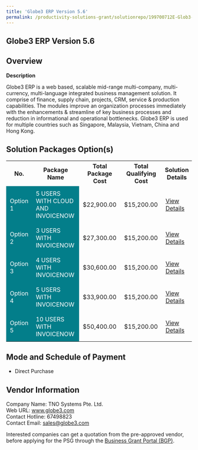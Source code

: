```yaml
---
title: 'Globe3 ERP Version 5.6'
permalink: /productivity-solutions-grant/solutionrepo/199700712E-Glob3-ERP-v-56-G
---
```


## Globe3 ERP Version 5.6

## Overview

**Description**

Globe3 ERP is a web based, scalable mid-range multi-company, multi-currency, multi-language integrated business management solution. It comprise of finance, supply chain, projects, CRM, service & production capabilities. The modules improve an organization processes immediately with the enhancements & streamline of key business processes and reduction in informational and operational bottlenecks. Globe3 ERP is used for multiple countries such as Singapore, Malaysia, Vietnam, China and Hong Kong.

## Solution Packages Option(s)

<table>
<tr>
<th><b>No.</b></th>
<th><b>Package Name</b></th>
<th><b>Total Package Cost</b></th>
<th><b>Total Qualifying Cost</b></th>
<th><b>Solution Details</b></th>
</tr>
<tr>
<td style='padding: 10px; background-color: #037E8A; color: #FFFFFF;'>Option 1</td>
<td style='padding: 10px; background-color: #037E8A; color: #FFFFFF;'>5 USERS WITH CLOUD AND INVOICENOW</td>
<td style='padding: 10px;'>$22,900.00</td>
<td style='padding: 10px;'>$15,200.00</td>
<td style='padding: 10px;'><a href='/images/psg/199700712E_20240124_30012025_Desensitised_Annex3_Part1.pdf' target='_blank'>View Details</a></td>
</tr>
<tr>
<td style='padding: 10px; background-color: #037E8A; color: #FFFFFF;'>Option 2</td>
<td style='padding: 10px; background-color: #037E8A; color: #FFFFFF;'>3 USERS WITH INVOICENOW</td>
<td style='padding: 10px;'>$27,300.00</td>
<td style='padding: 10px;'>$15,200.00</td>
<td style='padding: 10px;'><a href='/images/psg/199700712E_20240124_30012025_Desensitised_Annex3_Part2.pdf' target='_blank'>View Details</a></td>
</tr>
<tr>
<td style='padding: 10px; background-color: #037E8A; color: #FFFFFF;'>Option 3</td>
<td style='padding: 10px; background-color: #037E8A; color: #FFFFFF;'>4 USERS WITH INVOICENOW</td>
<td style='padding: 10px;'>$30,600.00</td>
<td style='padding: 10px;'>$15,200.00</td>
<td style='padding: 10px;'><a href='/images/psg/199700712E_20240124_30012025_Desensitised_Annex3_Part3.pdf' target='_blank'>View Details</a></td>
</tr>
<tr>
<td style='padding: 10px; background-color: #037E8A; color: #FFFFFF;'>Option 4</td>
<td style='padding: 10px; background-color: #037E8A; color: #FFFFFF;'>5 USERS WITH INVOICENOW</td>
<td style='padding: 10px;'>$33,900.00</td>
<td style='padding: 10px;'>$15,200.00</td>
<td style='padding: 10px;'><a href='/images/psg/199700712E_20240124_30012025_Desensitised_Annex3_Part4.pdf' target='_blank'>View Details</a></td>
</tr>
<tr>
<td style='padding: 10px; background-color: #037E8A; color: #FFFFFF;'>Option 5</td>
<td style='padding: 10px; background-color: #037E8A; color: #FFFFFF;'>10 USERS WITH INVOICENOW</td>
<td style='padding: 10px;'>$50,400.00</td>
<td style='padding: 10px;'>$15,200.00</td>
<td style='padding: 10px;'><a href='/images/psg/199700712E_20240124_30012025_Desensitised_Annex3_Part5.pdf' target='_blank'>View Details</a></td>
</tr>
</table>

## Mode and Schedule of Payment

 - Direct Purchase

## Vendor Information

 Company Name: TNO Systems Pte. Ltd.<br>Web URL: www.globe3.com <br>Contact Hotline: 67498823 <br>Contact Email: sales@globe3.com <br>

Interested companies can get a quotation from the pre-approved vendor, before applying for the PSG through the <a href='https://www.businessgrants.gov.sg/' target='_blank' rel='noopener'>Business Grant Portal (BGP)</a>.

<script src="/jquery/resize-tables.js"></script>
